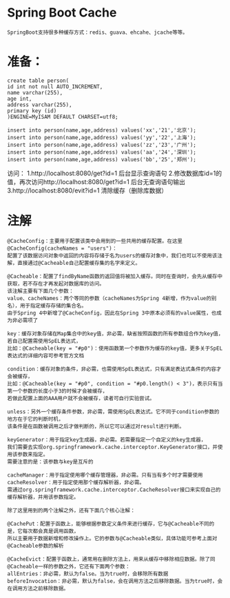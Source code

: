 Spring Boot Cache
===
	SpringBoot支持很多种缓存方式：redis、guava、ehcahe、jcache等等。

准备：
===
	create table person(
	id int not null AUTO_INCREMENT,
	name varchar(255),
	age int,
	address varchar(255),
	primary key (id)
	)ENGINE=MyISAM DEFAULT CHARSET=utf8;
	
	insert into person(name,age,address) values('xx','21','北京');
	insert into person(name,age,address) values('yy','22','上海');
	insert into person(name,age,address) values('zz','23','广州');
	insert into person(name,age,address) values('aa','24','深圳');
	insert into person(name,age,address) values('bb','25','郑州');

访问：
	1.http://localhost:8080/get?id=1  后台显示查询语句
	2.修改数据库id=1的值，再次访问http://localhost:8080/get?id=1 后台无查询语句输出
	3.http://localhost:8080/evit?id=1 清除缓存（删除库数据）
	

注解
===
	@CacheConfig：主要用于配置该类中会用到的一些共用的缓存配置。在这里@CacheConfig(cacheNames = "users")：
	配置了该数据访问对象中返回的内容将存储于名为users的缓存对象中，我们也可以不使用该注解，直接通过@Cacheable自己配置缓存集的名字来定义。
	
	@Cacheable：配置了findByName函数的返回值将被加入缓存。同时在查询时，会先从缓存中获取，若不存在才再发起对数据库的访问。
	该注解主要有下面几个参数：
	value、cacheNames：两个等同的参数（cacheNames为Spring 4新增，作为value的别名），用于指定缓存存储的集合名。
	由于Spring 4中新增了@CacheConfig，因此在Spring 3中原本必须有的value属性，也成为非必需项了
	
	key：缓存对象存储在Map集合中的key值，非必需，缺省按照函数的所有参数组合作为key值，若自己配置需使用SpEL表达式，
	比如：@Cacheable(key = "#p0")：使用函数第一个参数作为缓存的key值，更多关于SpEL表达式的详细内容可参考官方文档
	
	condition：缓存对象的条件，非必需，也需使用SpEL表达式，只有满足表达式条件的内容才会被缓存，
	比如：@Cacheable(key = "#p0", condition = "#p0.length() < 3")，表示只有当第一个参数的长度小于3的时候才会被缓存，
	若做此配置上面的AAA用户就不会被缓存，读者可自行实验尝试。
	
	unless：另外一个缓存条件参数，非必需，需使用SpEL表达式。它不同于condition参数的地方在于它的判断时机，
	该条件是在函数被调用之后才做判断的，所以它可以通过对result进行判断。
	
	keyGenerator：用于指定key生成器，非必需。若需要指定一个自定义的key生成器，
	我们需要去实现org.springframework.cache.interceptor.KeyGenerator接口，并使用该参数来指定。
	需要注意的是：该参数与key是互斥的
	
	cacheManager：用于指定使用哪个缓存管理器，非必需。只有当有多个时才需要使用
	cacheResolver：用于指定使用那个缓存解析器，非必需。
	需通过org.springframework.cache.interceptor.CacheResolver接口来实现自己的缓存解析器，并用该参数指定。
	
	除了这里用到的两个注解之外，还有下面几个核心注解：
	
	@CachePut：配置于函数上，能够根据参数定义条件来进行缓存，它与@Cacheable不同的是，它每次都会真是调用函数，
	所以主要用于数据新增和修改操作上。它的参数与@Cacheable类似，具体功能可参考上面对@Cacheable参数的解析
	
	@CacheEvict：配置于函数上，通常用在删除方法上，用来从缓存中移除相应数据。除了同@Cacheable一样的参数之外，它还有下面两个参数：
	allEntries：非必需，默认为false。当为true时，会移除所有数据
	beforeInvocation：非必需，默认为false，会在调用方法之后移除数据。当为true时，会在调用方法之前移除数据。

